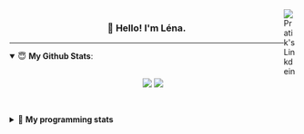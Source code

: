 <!--
<a href="https://twitter.com" target="_blank" rel="nofollow">
 <img align="right" alt="Pratik's Twitter" width="22px" src="https://cdn.jsdelivr.net/npm/simple-icons@v3/icons/twitter.svg" />
</a> 

-->
<a href="https://www.linkedin.com/in/lenagiacalone/" target="_blank" rel="nofollow">
 <img align="right" alt="Pratik's Linkdein" width="22px" src="https://cdn.jsdelivr.net/npm/simple-icons@v3/icons/linkedin.svg" />
</a>



<h3 align="center">👋 Hello! I'm Léna.</h3>

---

<!--
**lgiacalo/lgiacalo** is a ✨ _special_ ✨ repository because its `README.md` (this file) appears on your GitHub profile.

Here are some ideas to get you started:

- 🔭 I’m currently working on ...
- 🌱 I’m currently learning ...
- 👯 I’m looking to collaborate on ...
- 🤔 I’m looking for help with ...
- 💬 Ask me about ...
- 📫 How to reach me: ...
- 😄 Pronouns: ...
- ⚡ Fun fact: ...
-->

<details open>
 <summary> 😇 <b>My Github Stats</b>: </summary>
<br>
<p align = "center">
  <img src = "https://github-readme-stats.vercel.app/api?username=lgiacalo&show_icons=true&theme=nord" width="420">
  <img src = "https://github-readme-stats.vercel.app/api/top-langs/?username=lgiacalo&layout=compact&theme=nord">
</p>
 
<br>
<p align = "center">
  <imp src = "https://github-readme-stats.vercel.app/api/wakatime?username=lgiacalo&theme=nord">
</p>

</details>

<details>
 <summary>🤖 <b>My programming stats</b></summary>
 <br>
 
<!--START_SECTION:waka-->
![Lines of code](https://img.shields.io/badge/From%20Hello%20World%20I%27ve%20Written-999671%20lines%20of%20code-blue)

**🐱 My Github Data** 

> 🏆 1,007 Contributions in the Year 2021
 > 
> 📦 297.1 kB Used in Github's Storage 
 > 
> 🚫 Not Opted to Hire
 > 
> 📜 44 Public Repositories 
 > 
> 🔑 34 Private Repositories  
 > 
**I'm an Early 🐤** 

```text
🌞 Morning    238 commits    ████░░░░░░░░░░░░░░░░░░░░░   17.12% 
🌆 Daytime    548 commits    █████████░░░░░░░░░░░░░░░░   39.42% 
🌃 Evening    502 commits    █████████░░░░░░░░░░░░░░░░   36.12% 
🌙 Night      102 commits    █░░░░░░░░░░░░░░░░░░░░░░░░   7.34%

```
📅 **I'm Most Productive on Thursday** 

```text
Monday       211 commits    ███░░░░░░░░░░░░░░░░░░░░░░   15.18% 
Tuesday      164 commits    ███░░░░░░░░░░░░░░░░░░░░░░   11.8% 
Wednesday    281 commits    █████░░░░░░░░░░░░░░░░░░░░   20.22% 
Thursday     285 commits    █████░░░░░░░░░░░░░░░░░░░░   20.5% 
Friday       203 commits    ███░░░░░░░░░░░░░░░░░░░░░░   14.6% 
Saturday     80 commits     █░░░░░░░░░░░░░░░░░░░░░░░░   5.76% 
Sunday       166 commits    ███░░░░░░░░░░░░░░░░░░░░░░   11.94%

```


📊 **This Week I Spent My Time On** 

```text
⌚︎ Time Zone: Europe/Paris

💬 Programming Languages: 
JavaScript               20 hrs 19 mins      ████████████████████░░░░░   82.95% 
Markdown                 2 hrs 49 mins       ███░░░░░░░░░░░░░░░░░░░░░░   11.52% 
Bash                     1 hr 8 mins         █░░░░░░░░░░░░░░░░░░░░░░░░   4.66% 
JSON                     8 mins              ░░░░░░░░░░░░░░░░░░░░░░░░░   0.59% 
Other                    3 mins              ░░░░░░░░░░░░░░░░░░░░░░░░░   0.26%

🔥 Editors: 
VS Code                  24 hrs 29 mins      █████████████████████████   100.0%

🐱‍💻 Projects: 
pappers-engine           16 hrs 21 mins      ████████████████░░░░░░░░░   66.79% 
testMDS                  3 hrs 27 mins       ███░░░░░░░░░░░░░░░░░░░░░░   14.15% 
works                    2 hrs 49 mins       ███░░░░░░░░░░░░░░░░░░░░░░   11.52% 
pappers-importers        1 hr 42 mins        █░░░░░░░░░░░░░░░░░░░░░░░░   6.96% 
Unknown Project          8 mins              ░░░░░░░░░░░░░░░░░░░░░░░░░   0.57%

💻 Operating System: 
Mac                      24 hrs 29 mins      █████████████████████████   100.0%

```

**I Mostly Code in C** 

```text
C                        26 repos            ████████░░░░░░░░░░░░░░░░░   32.1% 
JavaScript               16 repos            █████░░░░░░░░░░░░░░░░░░░░   19.75% 
HTML                     8 repos             ██░░░░░░░░░░░░░░░░░░░░░░░   9.88% 
Shell                    8 repos             ██░░░░░░░░░░░░░░░░░░░░░░░   9.88% 
C++                      4 repos             █░░░░░░░░░░░░░░░░░░░░░░░░   4.94%

```


**Timeline**

![Chart not found](https://raw.githubusercontent.com/lgiacalo/lgiacalo/main/charts/bar_graph.png) 


 Last Updated on 27/08/2021
<!--END_SECTION:waka-->

</details>

